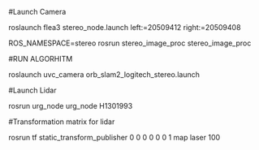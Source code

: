#Launch Camera

roslaunch flea3 stereo_node.launch left:=20509412 right:=20509408

ROS_NAMESPACE=stereo rosrun stereo_image_proc stereo_image_proc

#RUN ALGORHITM

roslaunch uvc_camera orb_slam2_logitech_stereo.launch

#Launch Lidar

rosrun urg_node urg_node H1301993

#Transformation matrix for lidar

rosrun tf static_transform_publisher 0 0 0 0 0 0 1 map laser 100
